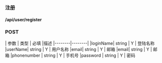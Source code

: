 ### 注册 

#### /api/user/register
### POST

| 参数    |  类型  | 必填 |描述
|--------|--------|
|loginName| string | Y | 登陆名称  
|userName| string | Y | 用户名称
|email| string | Y | 邮箱
|email| string | Y | 邮箱
|phonenumber | string | Y | 手机号
|password | string | Y | 密码

 